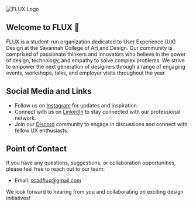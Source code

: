 ![FLUX Logo](https://i.imgur.com/69CJCOc.jpg)
## Welcome to FLUX 👋

FLUX is a student-run organization dedicated to User Experience (UX) Design at the Savannah College of Art and Design. Our community is comprised of passionate thinkers and innovators who believe in the power of design, technology, and empathy to solve complex problems. We strive to empower the next generation of designers through a range of engaging events, workshops, talks, and employer visits throughout the year.

## Social Media and Links

- Follow us on [Instagram](https://www.instagram.com/scadflux/) for updates and inspiration.
- Connect with us on [LinkedIn](https://www.linkedin.com/company/clubflux/) to stay connected with our professional network.
- Join our [Discord](https://discord.com/invite/m2jE9Ng58y) community to engage in discussions and connect with fellow UX enthusiasts.

## Point of Contact

If you have any questions, suggestions, or collaboration opportunities, please feel free to reach out to our team:

- Email: scadflux@gmail.com

We look forward to hearing from you and collaborating on exciting design initiatives!

